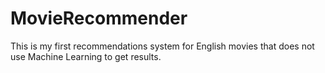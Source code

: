# MovieRecommender
This is my first recommendations system for English movies that does not use Machine Learning to get results.
